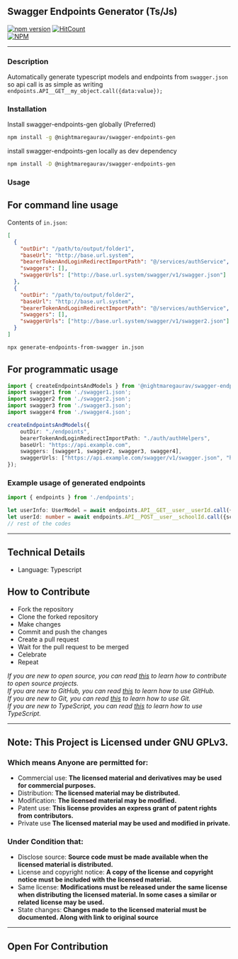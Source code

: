 ## Swagger Endpoints Generator (Ts/Js)
[![npm version](https://badge.fury.io/js/@nightmaregaurav%2Fswagger-endpoints-gen.svg)](https://badge.fury.io/js/@nightmaregaurav%2Fswagger-endpoints-gen)   [![HitCount](https://hits.dwyl.com/nightmaregaurav/swagger-endpoints-gen.svg?style=flat)](http://hits.dwyl.com/nightmaregaurav/swagger-endpoints-gen)<br>
[![NPM](https://nodei.co/npm/@nightmaregaurav/swagger-endpoints-gen.png?mini=true)](https://nodei.co/npm/@nightmaregaurav/swagger-endpoints-gen/)
***
### Description
Automatically generate typescript models and endpoints from `swagger.json` so api call is as simple as writing `endpoints.API__GET__my_object.call({data:value});`

### Installation
Install swagger-endpoints-gen globally (Preferred)
```bash
npm install -g @nightmaregaurav/swagger-endpoints-gen
```
install swagger-endpoints-gen locally as dev dependency
```bash
npm install -D @nightmaregaurav/swagger-endpoints-gen
````

### Usage
## For command line usage
Contents of `in.json`:
```json
[
  {
    "outDir": "/path/to/output/folder1",
    "baseUrl": "http://base.url.system",
    "bearerTokenAndLoginRedirectImportPath": "@/services/authService",
    "swaggers": [],
    "swaggerUrls": ["http://base.url.system/swagger/v1/swagger.json"]
  },
  {
    "outDir": "/path/to/output/folder2",
    "baseUrl": "http://base.url.system",
    "bearerTokenAndLoginRedirectImportPath": "@/services/authService",
    "swaggers": [],
    "swaggerUrls": ["http://base.url.system/swagger/v1/swagger2.json"]
  }
]
```

``` bash
npx generate-endpoints-from-swagger in.json 
```
## For programmatic usage
```typescript
import { createEndpointsAndModels } from '@nightmaregaurav/swagger-endpoints-gen';
import swagger1 from './swagger1.json';
import swagger2 from './swagger2.json';
import swagger3 from './swagger3.json';
import swagger4 from './swagger4.json';

createEndpointsAndModels({
    outDir: "./endpoints",
    bearerTokenAndLoginRedirectImportPath: "./auth/authHelpers",
    baseUrl: "https://api.example.com",
    swaggers: [swagger1, swagger2, swagger3, swagger4],
    swaggerUrls: ["https://api.example.com/swagger/v1/swagger.json", "https://api.example.com/swagger/v2/swagger.json", "https://api.example.com/swagger/v3/swagger.json"]
});
```

### Example usage of generated endpoints
```typescript
import { endpoints } from './endpoints';

let userInfo: UserModel = await endpoints.API__GET__user__userId.call({userId: 1});
let userId: number = await endpoints.API__POST__user__schoolId.call({schoolId:2}, {data: {name: "John Doe"}});
// rest of the codes
```
***
## Technical Details
* Language: Typescript
 
## How to Contribute
* Fork the repository
* Clone the forked repository
* Make changes
* Commit and push the changes
* Create a pull request
* Wait for the pull request to be merged
* Celebrate
* Repeat

*If you are new to open source, you can read [this](https://opensource.guide/how-to-contribute/) to learn how to contribute to open source projects.*<br>
*If you are new to GitHub, you can read [this](https://guides.github.com/activities/hello-world/) to learn how to use GitHub.*<br>
*If you are new to Git, you can read [this](https://www.atlassian.com/git/tutorials/learn-git-with-bitbucket-cloud) to learn how to use Git.*<br>
*If you are new to TypeScript, you can read [this](https://www.typescriptlang.org/docs/handbook/typescript-in-5-minutes.html) to learn how to use TypeScript.*<br>

---
## Note: This Project is Licensed under GNU GPLv3.

### Which means Anyone are permitted for:
- Commercial use: **The licensed material and derivatives may be used for commercial purposes.**
- Distribution: **The licensed material may be distributed.**
- Modification: **The licensed material may be modified.**
- Patent use: **This license provides an express grant of patent rights from contributors.**
- Private use **The licensed material may be used and modified in private.**

### Under Condition that:
- Disclose source: **Source code must be made available when the licensed material is distributed.**
- License and copyright notice: **A copy of the license and copyright notice must be included with the licensed material.**
- Same license: **Modifications must be released under the same license when distributing the licensed material. In some cases a similar or related license may be used.**
- State changes: **Changes made to the licensed material must be documented. Along with link to original source**

---
Open For Contribution
---
